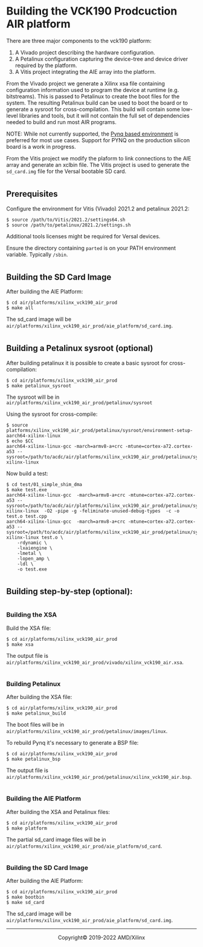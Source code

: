 
# Building the VCK190 Prodcuction AIR platform

There are three major components to the vck190 platform:
1. A Vivado project describing the hardware configuration.
2. A Petalinux configuration capturing the device-tree and device driver
required by the platform.
3. A Vitis project integrating the AIE array into the platform. 

From the Vivado project we generate a Xilinx xsa file containing configuration
information used to program the device at runtime (e.g. bitstreams). This is
passed to Petalinux to create the boot files for the system. The resulting
Petalinux build can be used to boot the board or to generate a sysroot
for cross-compilation. This build will contain some low-level libraries and
tools, but it will not contain the full set of dependencies needed to build
and run most AIR programs. 

NOTE: While not currently supported, the [Pynq based environment](vck190_building_pynq.md) 
is preferred for most use cases. Support for PYNQ on the production silicon 
board is a work in progress. 

From the Vitis project we modify the plaform to link connections to the 
AIE array and generate an xclbin file. The Vitis project is used to 
generate the `sd_card.img` file for the Versal bootable SD card. 

#
## Prerequisites

Configure the environment for Vitis (Vivado) 2021.2 and petalinux 2021.2:

    $ source /path/to/Vitis/2021.2/settings64.sh
    $ source /path/to/petalinux/2021.2/settings.sh

Additional tools licenses might be required for Versal devices.

Ensure the directory containing `parted` is on your PATH environment variable.
Typically `/sbin`.

#
## Building the SD Card Image

After building the AIE Platform:

    $ cd air/platforms/xilinx_vck190_air_prod
    $ make all

The sd_card image will be `air/platforms/xilinx_vck190_air_prod/aie_platform/sd_card.img`.

#
## Building a Petalinux sysroot (optional)

After building petalinux it is possible to create a basic sysroot for
cross-compilation:

    $ cd air/platforms/xilinx_vck190_air_prod
    $ make petalinux_sysroot

The sysroot will be in `air/platforms/xilinx_vck190_air_prod/petalinux/sysroot`

Using the sysroot for cross-compile:

    $ source platforms/xilinx_vck190_air_prod/petalinux/sysroot/environment-setup-aarch64-xilinx-linux
    $ echo $CC
    aarch64-xilinx-linux-gcc -march=armv8-a+crc -mtune=cortex-a72.cortex-a53 --sysroot=/path/to/acdc/air/platforms/xilinx_vck190_air_prod/petalinux/sysroot/sysroots/aarch64-xilinx-linux

Now build a test:

    $ cd test/01_simple_shim_dma
    $ make test.exe
    aarch64-xilinx-linux-gcc  -march=armv8-a+crc -mtune=cortex-a72.cortex-a53 --sysroot=/path/to/acdc/air/platforms/xilinx_vck190_air_prod/petalinux/sysroot/sysroots/aarch64-xilinx-linux  -O2 -pipe -g -feliminate-unused-debug-types  -c -o test.o test.cpp
    aarch64-xilinx-linux-gcc  -march=armv8-a+crc -mtune=cortex-a72.cortex-a53 --sysroot=/path/to/acdc/air/platforms/xilinx_vck190_air_prod/petalinux/sysroot/sysroots/aarch64-xilinx-linux test.o \
        -rdynamic \
        -lxaiengine \
        -lmetal \
        -lopen_amp \
        -ldl \
        -o test.exe

#
## Building step-by-step (optional):

#
### Building the XSA

Build the XSA file:

    $ cd air/platforms/xilinx_vck190_air_prod
    $ make xsa

The output file is `air/platforms/xilinx_vck190_air_prod/vivado/xilinx_vck190_air.xsa`.

#
### Building Petalinux

After building the XSA file:

    $ cd air/platforms/xilinx_vck190_air_prod
    $ make petalinux_build

The boot files will be in `air/platforms/xilinx_vck190_air_prod/petalinux/images/linux`.

To rebuild Pynq it's necessary to generate a BSP file:

    $ cd air/platforms/xilinx_vck190_air_prod
    $ make petalinux_bsp

The output file is `air/platforms/xilinx_vck190_air_prod/petalinux/xilinx_vck190_air.bsp`.

#
### Building the AIE Platform

After building the XSA and Petalinux files:

    $ cd air/platforms/xilinx_vck190_air_prod
    $ make platform

The partial sd_card image files will be in `air/platforms/xilinx_vck190_air_prod/aie_platform/sd_card`.

#
### Building the SD Card Image

After building the AIE Platform:

    $ cd air/platforms/xilinx_vck190_air_prod
    $ make bootbin
    $ make sd_card

The sd_card image will be `air/platforms/xilinx_vck190_air_prod/aie_platform/sd_card.img`.

-----

<p align="center">Copyright&copy; 2019-2022 AMD/Xilinx</p>
